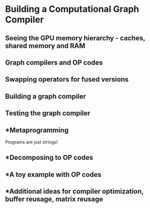 # Building a Computational Graph Compiler

## Seeing the GPU memory hierarchy - caches, shared memory and RAM
## Graph compilers and OP codes
## Swapping operators for fused versions
## Building a graph compiler
## Testing the graph compiler
## \*Metaprogramming
Programs are just strings!

## \*Decomposing to OP codes
## \*A toy example with OP codes
## \*Additional ideas for compiler optimization, buffer reusage, matrix reusage
